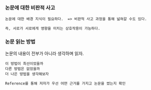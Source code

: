 ### 논문에 대한 비판적 사고

```
논문에 대한 배경 지식이 필요하다.  => 비판적 사고 과정을 통해 넓혀갈 수도 있다.

즉, 서로가 서로에게 영향을 미치는 상호작용이 가능하다.
```

### 논문 읽는 방법

논문의 내용이 전부가 아니라 생각하며 읽자.

```
이 방법이 최선이었을까
다른 방법은 없었을까
더 나은 방법을 생각해보자
```

`Reference를 통해 저자가 우선 어떤 근거를 가지고 논문을 썼는지 확인`
